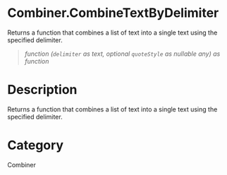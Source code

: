 ﻿# Combiner.CombineTextByDelimiter
Returns a function that combines a list of text into a single text using the specified delimiter.
> _function (<code>delimiter</code> as text, optional <code>quoteStyle</code> as nullable any) as function_
# Description 
Returns a function that combines a list of text into a single text using the specified delimiter.

# Category 
Combiner
